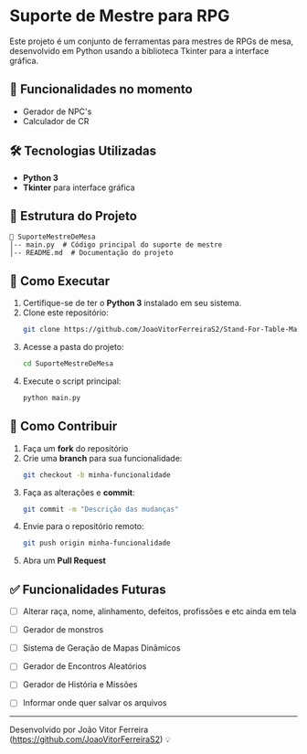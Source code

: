 # Suporte de Mestre para RPG

Este projeto é um conjunto de ferramentas para mestres de RPGs de mesa, desenvolvido em Python usando a biblioteca Tkinter para a interface gráfica.

## 📌 Funcionalidades no momento
- Gerador de NPC's
- Calculador de CR

## 🛠️ Tecnologias Utilizadas
- **Python 3**
- **Tkinter** para interface gráfica

## 📂 Estrutura do Projeto
```
📁 SuporteMestreDeMesa
│-- main.py  # Código principal do suporte de mestre
│-- README.md  # Documentação do projeto
```

## 🚀 Como Executar
1. Certifique-se de ter o **Python 3** instalado em seu sistema.
2. Clone este repositório:
   ```bash
   git clone https://github.com/JoaoVitorFerreiraS2/Stand-For-Table-Master.git
   ```
3. Acesse a pasta do projeto:
   ```bash
   cd SuporteMestreDeMesa
   ```
4. Execute o script principal:
   ```bash
   python main.py
   ```

## 📝 Como Contribuir
1. Faça um **fork** do repositório
2. Crie uma **branch** para sua funcionalidade:
   ```bash
   git checkout -b minha-funcionalidade
   ```
3. Faça as alterações e **commit**:
   ```bash
   git commit -m "Descrição das mudanças"
   ```
4. Envie para o repositório remoto:
   ```bash
   git push origin minha-funcionalidade
   ```
5. Abra um **Pull Request**

## ✅ Funcionalidades Futuras
- [ ] Alterar raça, nome, alinhamento, defeitos, profissões e etc ainda em tela
- [ ] Gerador de monstros
- [ ] Sistema de Geração de Mapas Dinâmicos
- [ ] Gerador de Encontros Aleatórios
- [ ] Gerador de História e Missões
- [ ] Informar onde quer salvar os arquivos


---
Desenvolvido por João Vitor Ferreira (https://github.com/JoaoVitorFerreiraS2) 💡


